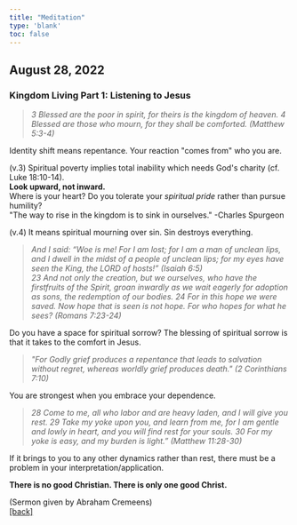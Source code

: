 ```yaml
---
title: "Meditation"
type: 'blank'
toc: false
---
```


## August 28, 2022
### Kingdom Living Part 1: Listening to Jesus

> _3 Blessed are the poor in spirit, for theirs is the kingdom of heaven. 4 Blessed are those who mourn, for they shall be comforted. (Matthew 5:3-4)_

Identity shift means repentance. Your reaction "comes from" who you are.

(v.3) Spiritual poverty implies total inability which needs God's charity (cf. Luke 18:10-14).\
**Look upward, not inward.**\
Where is your heart? Do you tolerate your _spiritual pride_ rather than pursue humility?\
"The way to rise in the kingdom is to sink in ourselves." -Charles Spurgeon

(v.4) It means spiritual mourning over sin. Sin destroys everything.
> _And I said: “Woe is me! For I am lost; for I am a man of unclean lips, and I dwell in the midst of a people of unclean lips; for my eyes have seen the King, the LORD of hosts!” (Isaiah 6:5)_\
_23 And not only the creation, but we ourselves, who have the firstfruits of the Spirit, groan inwardly as we wait eagerly for adoption as sons, the redemption of our bodies. 24 For in this hope we were saved. Now hope that is seen is not hope. For who hopes for what he sees? (Romans 7:23-24)_

Do you have a space for spiritual sorrow? The blessing of spiritual sorrow is that it takes to the comfort in Jesus.

>_"For Godly grief produces a repentance that leads to salvation without regret, whereas worldly grief produces death." (2 Corinthians 7:10)_

You are strongest when you embrace your dependence.

>_28 Come to me, all who labor and are heavy laden, and I will give you rest. 29 Take my yoke upon you, and learn from me, for I am gentle and lowly in heart, and you will find rest for your souls. 30 For my yoke is easy, and my burden is light.” (Matthew 11:28-30)_

If it brings to you to any other dynamics rather than rest, there must be a problem in your interpretation/application.

**There is no good Christian. There is only one good Christ.**

(Sermon given by Abraham Cremeens)\
[[back]](../../personal)
